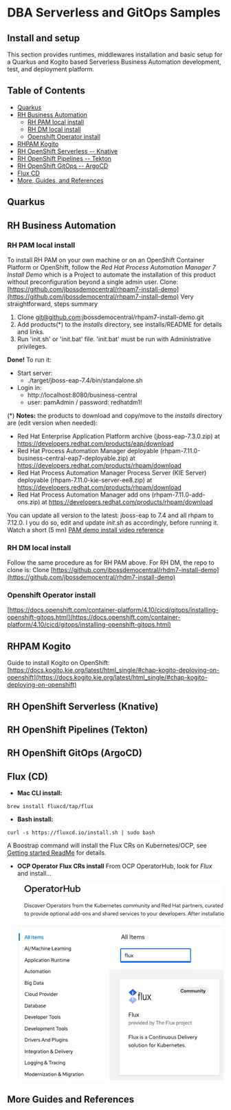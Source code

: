 # DBA Serverless and GitOps Samples
## Install and setup

This section provides runtimes, middlewares installation and basic setup for a Quarkus and Kogito based Serverless Business Automation development, test, and deployment platform.

## Table of Contents

- [Quarkus](#Quarkus)
- [RH Business Automation](#RH-Business-Automation)
  - [RH PAM local install](#RH-PAM-local-install)
  - [RH DM local install](#RH-DM-local-install)
  - [Openshift Operator install](#Openshift-Operator-install)
- [RHPAM Kogito](#RHPAM-Kogito)
- [RH OpenShift Serverless -- Knative](#RH-OpenShift-Serverless-Knative)
- [RH OpenShift Pipelines -- Tekton](#RH-OpenShift-Pipelines-Tekton)
- [RH OpenShift GitOps -- ArgoCD](#RH-OpenShift-GitOps-ArgoCD)
- [Flux CD](#Flux-CD)
- [More, Guides, and References](#More-Guides-and-References)


## Quarkus

## RH Business Automation
### RH PAM local install
To install RH PAM on your own machine or on an OpenShift Container Platform or OpenShift, follow the *Red Hat Process Automation Manager 7 Install Demo* which is a Project to automate the installation of this product without preconfiguration beyond a single admin user.
 Clone: [https://github.com/jbossdemocentral/rhpam7-install-demo](https://github.com/jbossdemocentral/rhpam7-install-demo)
Very straightforward, steps summary

1. Clone git@github.com:jbossdemocentral/rhpam7-install-demo.git
2. Add products(*) to the *installs* directory, see installs/README for details and links.
3. Run 'init.sh' or 'init.bat' file. 'init.bat' must be run with Administrative privileges.

**Done!** To run it:
  - Start server: 
    - ./target/jboss-eap-7.4/bin/standalone.sh
  - Login in: 
    - http://localhost:8080/business-central
    - user: pamAdmin / password: redhatdm1!

(*) **Notes:** the products to download and copy/move to the *installs* directory are (edit version when needed):
* Red Hat Enterprise Application Platform archive (jboss-eap-7.3.0.zip) at https://developers.redhat.com/products/eap/download
* Red Hat Process Automation Manager deployable (rhpam-7.11.0-business-central-eap7-deployable.zip) at https://developers.redhat.com/products/rhpam/download
* Red Hat Process Automation Manager Process Server (KIE Server) deployable (rhpam-7.11.0-kie-server-ee8.zip) at https://developers.redhat.com/products/rhpam/download
* Red Hat Process Automation Manager add ons (rhpam-7.11.0-add-ons.zip) at https://developers.redhat.com/products/rhpam/download

You can update all version to the latest: jboss-eap to 7.4 and all rhpam to 7.12.0. I you do so, edit and update *init.sh* as accordingly, before running it.
Watch a short (5 mn) [PAM demo install video reference](https://www.youtube.com/watch?v=x6U8CiPU9cU)

### RH DM local install
Follow the same procedure as for RH PAM above. For RH DM, the repo to clone is:
Clone [https://github.com/jbossdemocentral/rhdm7-install-demo](https://github.com/jbossdemocentral/rhdm7-install-demo)

### Openshift Operator install
 [https://docs.openshift.com/container-platform/4.10/cicd/gitops/installing-openshift-gitops.html](https://docs.openshift.com/container-platform/4.10/cicd/gitops/installing-openshift-gitops.html)

## RHPAM Kogito
Guide to install Kogito on OpenShift: [https://docs.kogito.kie.org/latest/html_single/#chap-kogito-deploying-on-openshift](https://docs.kogito.kie.org/latest/html_single/#chap-kogito-deploying-on-openshift)

## RH OpenShift Serverless (Knative)

## RH OpenShift Pipelines (Tekton)

## RH OpenShift GitOps (ArgoCD)

## Flux (CD)
- **Mac CLI install:**
```shell
brew install fluxcd/tap/flux
```
- **Bash install:**
```shell
curl -s https://fluxcd.io/install.sh | sudo bash
```
A Boostrap command will install the Flux CRs on Kubernetes/OCP, see [Getting started ReadMe](../gitops/infra-fluxcd/README.md) for details.

- **OCP Operator Flux CRs install**
  From OCP OperatorHub, look for *Flux* and install...

  ![flux-operator](../images/flux-operator.png)

## More Guides and References
